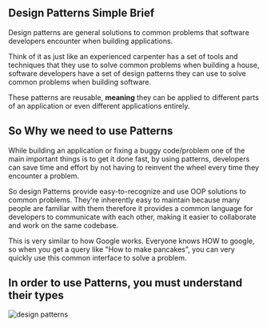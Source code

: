 ##  Design Patterns Simple Brief
Design patterns are general solutions to common problems that software developers encounter when building applications.

Think of it as just like an experienced carpenter has a set of tools and techniques that they use to solve common problems when building a house, software developers have a set of design patterns they can use to solve common problems when building software. 

These patterns are reusable, **meaning** they can be applied to different parts of an application or even different applications entirely.

## So Why we need to use Patterns
While building an application or fixing a buggy code/problem one of the main important things is to get it done fast,  by using patterns, developers can save time and effort by not having to reinvent the wheel every time they encounter a problem. 

So design Patterns provide easy-to-recognize and use OOP solutions to common problems. They're inherently easy to maintain because many people are familiar with them therefore it provides a common language for developers to communicate with each other, making it easier to collaborate and work on the same codebase. 
 
This is very similar to how Google works. Everyone knows HOW to google, so when you get a query like "How to make pancakes", you can very quickly use this common interface to solve a problem.

## In order to use Patterns, you must understand their types

![design patterns](https://snipboard.io/ZtI6xb.jpg)
